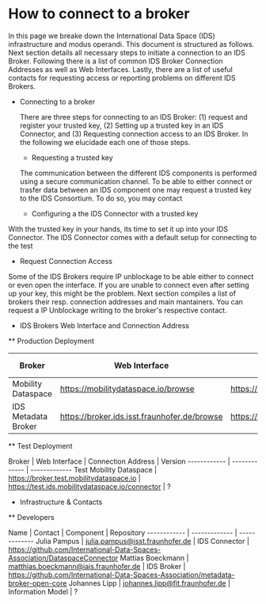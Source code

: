 # How to connect to a broker

In this page we breake down the International Data Space (IDS) infrastructure and modus operandi.
This document is structured as follows.
Next section details all necessary steps to initiate a connection to an IDS Broker.
Following there is a list of common IDS Broker Connection Addresses as well as Web Interfaces.
Lastly, there are a list of useful contacts for requesting access or reporting problems on different IDS Brokers.

* Connecting to a broker

  There are three steps for connecting to an IDS Broker: (1) request and register your trusted key, (2) Setting up a trusted key in an IDS Connector, and (3)         Requesting connection access to an IDS Broker. In the following we elucidade each one of those steps.

  * Requesting a trusted key

   The communication between the different IDS components is performed using a secure communication channel. 
   To be able to either connect or trasfer data between an IDS component one may request a trusted key to the IDS Consortium.
   To do so, you may contact 

  * Configuring a the IDS Connector with a trusted key

With the trusted key in your hands, its time to set it up into your IDS Connector.
The IDS Connector comes with a default setup for connecting to the test

  * Request Connection Access

Some of the IDS Brokers require IP unblockage to be able either to connect or even open the interface.
If you are unable to connect even after setting up your key, this might be the problem.
Next section compiles a list of brokers their resp. connection addresses and main mantainers.
You can request a IP Unblockage writing to the broker's respective contact.

* IDS Brokers Web Interface and Connection Address

** Production Deployment

Broker | Web Interface | Connection Address | Requires IP unblockage | Mantainer | Contact
------------ | ------------- | ------------- | ------------- | ------------- | -------------
Mobility Dataspace | https://mobilitydataspace.io/browse | https://ids.mobilitydataspace.io/infrastructure | NO | Fraunhofer IVI | sebastian.lorenz@ivi.fraunhofer.de 
IDS Metadata Broker | https://broker.ids.isst.fraunhofer.de/browse | https://broker.ids.isst.fraunhofer.de/infrastructure | YES | Fraunhofer ISST | info@dataspace-connector.de

** Test Deployment

Broker | Web Interface | Connection Address | Version 
------------ | ------------- | -------------
Test Mobility Dataspace | https://broker.test.mobilitydataspace.io | https://test.ids.mobilitydataspace.io/connector | ?

* Infrastructure & Contacts 

** Developers

Name | Contact | Component | Repository
------------ | ------------- | -------------
Julia Pampus | julia.pampus@isst.fraunhofer.de | IDS Connector | https://github.com/International-Data-Spaces-Association/DataspaceConnector
Mattias Boeckmann | matthias.boeckmann@iais.fraunhofer.de | IDS Broker | https://github.com/International-Data-Spaces-Association/metadata-broker-open-core
Johannes Lipp | johannes.lipp@fit.fraunhofer.de  | Information Model | ?
